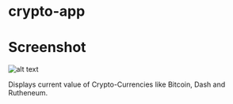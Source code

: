 # crypto-app

# Screenshot
![alt text](screenshots/crypto-app.png)

Displays current value of Crypto-Currencies like Bitcoin, Dash and  Rutheneum.
